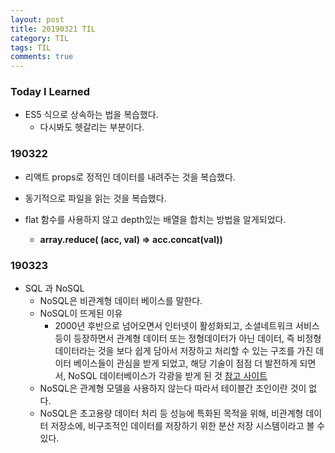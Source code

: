 ```yaml
---
layout: post
title: 20190321 TIL
category: TIL
tags: TIL
comments: true
---
```


### Today I Learned

- ES5 식으로 상속하는 법을 복습했다.
  - 다시봐도 헷갈리는 부분이다.

### 190322

- 리액트 props로 정적인 데이터를 내려주는 것을 복습했다.
- 동기적으로 파일을 읽는 것을 복습했다.

- flat 함수를 사용하지 않고 depth있는 배열을 합치는 방법을 알게되었다.
  - **array.reduce( (acc, val) => acc.concat(val))**

### 190323

- SQL 과 NoSQL
  - NoSQL은 비관계형 데이터 베이스를 말한다.
  - NoSQL이 뜨게된 이유
    - 2000년 후반으로 넘어오면서 인터넷이 활성화되고, 소셜네트워크 서비스 등이 등장하면서 관계형 데이터 또는 정형데이터가 아닌 데이터, 즉 비정형데이터라는 것을 보다 쉽게 담아서 저장하고 처리할 수 있는 구조를 가진 데이터 베이스들이 관심을 받게 되었고, 해당 기술이 점점 더 발전하게 되면서, NoSQL 데이터베이스가 각광을 받게 된 것 [참고 사이트](https://www.samsungsds.com/global/ko/support/insights/1195843_2284.html)
  - NoSQL은 관계형 모델을 사용하지 않는다 따라서 테이블간 조인이란 것이 없다.
  - NoSQL은 초고용량 데이터 처리 등 성능에 특화된 목적을 위해, 비관계형 데이터 저장소에, 비구조적인 데이터를 저장하기 위한 분산 저장 시스템이라고 볼 수 있다.